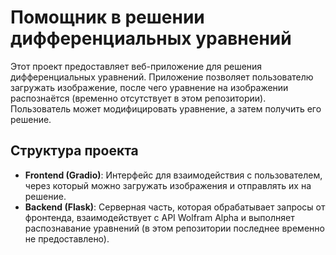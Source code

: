 # Помощник в решении дифференциальных уравнений

Этот проект предоставляет веб-приложение для решения дифференциальных уравнений. Приложение позволяет пользователю загружать изображение, после чего уравнение на изображении распознаётся (временно отсутствует в этом репозитории). Пользователь может модифицировать уравнение, а затем получить его решение.

## Структура проекта

- **Frontend (Gradio)**: Интерфейс для взаимодействия с пользователем, через который можно загружать изображения и отправлять их на решение.
- **Backend (Flask)**: Серверная часть, которая обрабатывает запросы от фронтенда, взаимодействует с API Wolfram Alpha и выполняет распознавание уравнений (в этом репозитории последнее временно не предоставлено).
